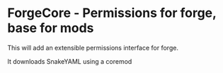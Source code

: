 ForgeCore - Permissions for forge, base for mods
================================================

This will add an extensible permissions interface for forge.

It downloads SnakeYAML using a coremod

